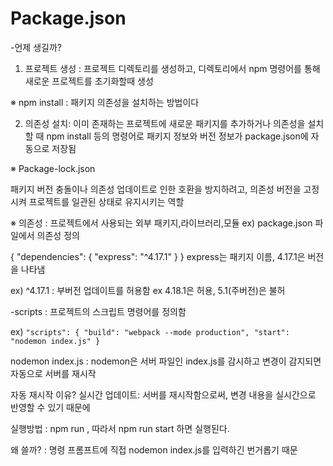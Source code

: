 # Package.json

-언제 생길까?
 1. 프로젝트 생성 : 프로젝트 디렉토리를 생성하고, 디렉토리에서 npm 명령어를 통해 새로운 프로젝트를 초기화할때 생성
 
 ※ npm install : 패키지 의존성을 설치하는 방법이다

 2. 의존성 설치: 이미 존재하는 프로젝트에 새로운 패키지를 추가하거나 의존성을 설치할 때 npm install 등의 
 명령어로 패키지 정보와 버전 정보가 package.json에 자동으로 저장됨
 
 ※ Package-lock.json
 
 패키지 버전 충돌이나 의존성 업데이트로 인한 호환을 방지하려고, 의존성 버전을 고정시켜 프로젝트를
 일관된 상태로 유지시키는 역할
 
 ※ 의존성 : 프로젝트에서 사용되는 외부 패키지,라이브러리,모듈
 ex) package.json 파일에서 의존성 정의
 
 
 {
  "dependencies": {
    "express": "^4.17.1"
  }
}
  express는 패키지 이름, 4.17.1은 버전을 나타냄

  ex) ^4.17.1 : 부버전 업데이트를 허용함 ex 4.18.1은 허용, 5.1(주버전)은 불허
 
-scripts : 프로젝트의 스크립트 명령어를 정의함

 ex) ```"scripts": {
  "build": "webpack --mode production",
  "start": "nodemon index.js"
}```

 nodemon index.js :  nodemon은 서버 파일인 index.js를 감시하고 변경이 감지되면 자동으로 서버를 재시작
 
 자동 재시작 이유? 실시간 업데이트: 서버를 재시작함으로써, 변경 내용을 실시간으로 반영할 수 있기 때문에
 
 실행방법 : npm run <script-name>, 따라서 npm run start 하면 실행된다.
 
 왜 쓸까? : 명령 프롬프트에 직접 nodemon index.js를 입력하긴 번거롭기 때문



